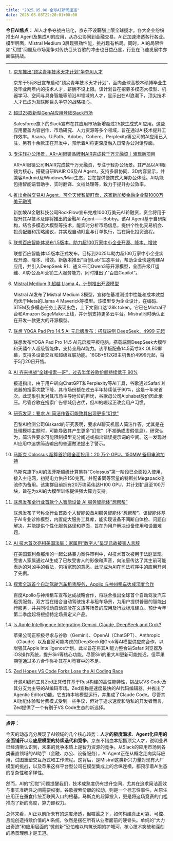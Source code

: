 ```yaml
---
title: "2025.05.08 全球AI新闻速递"
date: 2025-05-08T22:20:01+08:00
---
```


**今日AI焦点：** AI人才争夺战白热化，京东不设薪酬上限全球揽才。各大企业纷纷推出AI Agent及集成AI的应用，从办公协同到金融交易，AI正加速渗透各行各业。模型层面，Mistral Medium 3展现强劲性能，挑战现有格局。同时，AI的局限性如“幻觉”问题及市场竞争对传统巨头谷歌的冲击也日益凸显，行业在飞速发展中亦面临挑战。

---

1.  [京东推出“顶尖青年技术天才计划”争夺AI人才](https://36kr.com/p/3283855015338882)

    京东于5月8日宣布启动“顶尖青年技术天才计划”，面向全球高校本硕博毕业生及毕业两年内的技术人才，薪酬不设上限。该计划旨在招募多模态大模型、机器学习、空间与具身智能等前沿AI领域的人才，显示出在AI浪潮下，顶尖技术人才已成为互联网巨头争夺的战略核心。

2.  [超过25款新型GenAI应用登陆Slack市场](https://analyticsindiamag.com/ai-news-updates/over-25-new-genai-apps-arrive-on-slack-marketplace/)

    Salesforce旗下的Slack宣布在其应用市场新增超过25款生成式AI应用。这些应用覆盖内容创作、市场研究、人力资源等多个领域，旨在通过AI技术提升工作效率。Asana、UiPath、Adobe、Cohere、Perplexity等公司的AI应用已入驻，另有十余款正在开发中，预示着AI将更深度融入日常办公对话界面。

3.  [专注轻办公场景，AR+AI眼镜品牌INAIR完成数千万元融资｜涌现新项目](https://36kr.com/p/3283845806367623?f=rss)

    AR+AI眼镜公司INAIR完成数千万元融资，专注于轻办公场景。其产品以AR眼镜为核心，搭载自研INAIR OS及AI Agent，支持多屏协同、3D内容显示，并兼容Android及Windows/Mac生态，旨在提供便携式大屏办公体验。AI功能包括智能语音助手、实时翻译、文档处理等，致力于提升办公效率。

4.  [推出金融交易AI Agent，可全天候智能盯盘，这家新加坡金融企业获1000万美元融资](https://36kr.com/p/3282263256326787?f=rss)

    新加坡AI金融科技公司RockFlow宣布完成1000万美元A1轮融资，资金将用于提升其AI技术及即将推出的金融AI Agent——Bobby。该AI Agent基于自研架构，结合多模态大模型等技术，能实时分析市场信息，提供个性化交易机会、投资配置和策略建议，并实现自动盯盘与订单执行，旨在简化投资流程。

5.  [联想百应智能体发布1.5版本，助力超100万家中小企业开源、降本、增效](https://36kr.com/newsflashes/3283935311455104)

    联想百应智能体1.5版本正式发布，目标到2025年助力超100万家中小企业实现开源、降本、增效。新版本推出“百创Lab”生态平台，帮助企业快速构建AI应用，并引入DeepSeek R1、通义千问Qwen3等开源模型，全面升级IT运维、AI办公及AI营销三大服务能力，同时推出了“百应Copilot”。

6.  [Mistral Medium 3 超越 Llama 4，计划推出开源模型](https://analyticsindiamag.com/ai-news-updates/mistral-medium-3-outperforms-llama-4-open-model-launch-planned-next/)

    Mistral AI发布了Mistral Medium 3模型，宣称在基准测试中性能和成本效益均优于Meta的Llama 4 Maverick等模型。该模型专为企业设计，在编码、STEM及多模态任务上表现出色，上下文窗口达128k token。它已在Mistral平台和Amazon SageMaker上线，并计划支持更多云平台。Mistral同时确认正在开发一款更大的开源模型。

7.  [联想 YOGA Pad Pro 14.5 AI 元启版发布：搭载端侧 DeepSeek，4999 元起](https://www.ithome.com/0/851/611.htm)

    联想发布YOGA Pad Pro 14.5 AI元启版平板电脑，搭载端侧DeepSeek大模型和天禧个人超级智能体，支持全局AI能力。该平板配备14.5英寸3K OLED屏幕，支持多设备交互和超级互联功能。16GB+512GB主机售价4999元起，将于5月20日开售。

8.  [AI 齐来挑战“全球搜索一哥”，过去半年谷歌份额持续低于 90%](https://www.ithome.com/0/851/610.htm)

    报道指出，由于用户转向ChatGPT和Perplexity等AI工具，谷歌通过Safari浏览器的搜索次数下降，其市场份额在过去半年持续低于90%，这是十年来首次。此现象引发对其市场主导地位的担忧，谷歌母公司Alphabet股价因此承压。尽管谷歌在搜索广告领域仍占优，但AI的崛起正改变用户习惯。

9.  [研究发现：要求 AI 简洁作答可能致其出现更多“幻觉”](https://www.ithome.com/0/851/601.htm)

    巴黎AI检测公司Giskard的研究表明，要求AI聊天机器人简洁作答，尤其是在处理模糊主题时，可能导致其产生更多“幻觉”（不准确或虚假信息）。研究认为，简洁性要求可能限制模型充分阐述或指出错误提示词的空间。这一发现对AI应用中追求简洁输出的普遍做法提出了警示。

10. [马斯克 Colossus 超算首阶段全面投用：20 万个 GPU、150MW 备用电池加持](https://www.ithome.com/0/851/586.htm)

    马斯克旗下xAI的孟菲斯超级计算集群“Colossus”第一阶段已全面投入使用，接入主电网，初期电力供应150兆瓦，并配备同等容量的特斯拉Megapack电池作为备用。该集群目前拥有20万块英伟达H100 GPU，并计划扩展至100万块，旨在为xAI的大模型训练提供强大算力支持。

11. [联想发布全行业首款个人智能设备 AI 服务智能体“想帮帮”](https://www.ithome.com/0/851/580.htm)

    联想发布了号称全行业首款个人智能设备AI服务智能体“想帮帮”。该智能体基于AI专业诊修模型，内置庞大服务工具库，能实现设备不间断自体检、问题自解决，并能提供个性化服务路径和界面，旨在为用户解决设备使用和设置难题。

12. [AI 技术首次亮相美国法庭：家属用“数字人”呈现已故被害人言辞](https://www.ithome.com/0/851/547.htm)

    在美国亚利桑那州的一起公路暴力案件审判中，AI技术首次被用于法庭呈现。受害人家属通过AI生成了已故受害人的影像和声音，向法庭传达了其生前可能表达的对凶手的看法，包括宽恕的意愿。此举或为AI在司法程序中的应用开创了先例。

13. [探索全球首个自动驾驶汽车租赁服务，Apollo 与神州租车达成深度合作](https://www.ithome.com/0/851/545.htm)

    百度Apollo与神州租车宣布达成战略合作，将联合推出全球首个自动驾驶汽车租赁服务。双方旨在结合自动驾驶技术与租车场景，为用户提供普惠的智能出行服务，并共同推动自动驾驶在文旅等场景的应用及行业标准建立。预计今年第二季度起将根据特定场景定义产品。

14. [Is Apple Intelligence Integrating Gemini, Claude, DeepSeek and Grok?](https://analyticsindiamag.com/global-tech/is-apple-intelligence-integrating-gemini-claude-deepseek-and-grok/)

    苹果公司正积极寻求与谷歌（Gemini）、OpenAI（ChatGPT）、Anthropic（Claude）以及自家可能考虑的DeepSeek和Grok等AI模型供应商合作，以增强其Apple Intelligence计划。此举旨在将其AI能力整合进Safari浏览器及iOS操作系统，提升Siri等核心功能。尽管Siri的重大AI更新可能推迟，但苹果期望通过多方合作弥补其在AI竞赛中的不足。

15. [Zed Hopes VS Code Forks Lose the AI Coding Race](https://analyticsindiamag.com/ai-features/zed-hopes-vs-code-forks-lose-the-ai-coding-race/)

    开源AI编码工具Zed正凭借其基于Rust构建的高性能特性，挑战以VS Code及其分支为主导的AI编码市场。Zed宣称是速度最快的AI代码编辑器，并推出了Agentic Editor功能。它支持本地模型运行，并集成了Claude Code。尽管其AI功能体验和付费模式受到一些争议，但对于追求速度和隐私的开发者而言，Zed提供了一个有别于VS Code生态的新选择。

---

**点评：**

今天的动态充分展现了AI领域的几个核心趋势：**人才的极度渴求**、**Agent化应用的全面铺开**以及**底层模型的持续迭代和竞争**。京东不惜血本招揽顶尖人才，说明业界已经清晰认识到，未来的竞争本质上是智力资源的竞争。从Slack的应用市场到各类垂直领域的AI助手（金融、办公、设备服务），AI Agent正在从概念走向实际应用，试图重塑交互范式和工作流程。这背后，是Mistral这类新兴力量对现有大厂模型的挑战，以及苹果这样平台型公司在模型集成上的合纵连横，都预示着AI生态的复杂性和多样性。

然而，AI的“幻觉”问题提醒我们，技术成熟度仍有提升空间，尤其在追求简洁高效与事实准确性之间需要权衡。谷歌搜索份额的松动，则是一个标志性事件，AI原生应用正在蚕食传统互联网入口的根基。马斯克的超算投入，更是将这场竞赛的门槛推向了新的高度，算力即权力。

总体来看，AI正以前所未有的速度渗透，但喧嚣之下，如何构建真正可靠、可控、且能创造持续价值的AI系统，依然是摆在所有从业者面前的硬骨头。单纯的“大力出奇迹”和应用层面的“微创新”恐怕难以构筑长期的护城河，核心技术突破和深刻的场景理解才是王道。